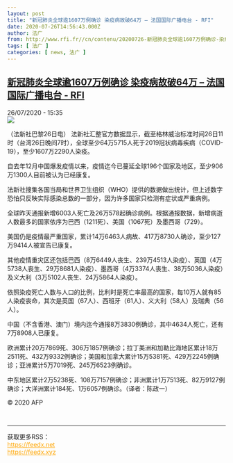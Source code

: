 ```yaml
---
layout: post
title: "新冠肺炎全球逾1607万例确诊 染疫病故破64万 – 法国国际广播电台 - RFI"
date: 2020-07-26T14:56:43.000Z
author: 法广
from: http://www.rfi.fr//cn/contenu/20200726-新冠肺炎全球逾1607万例确诊-染疫病故破64万
tags: [ 法广 ]
categories: [ news, 法广 ]
---
```

<!--1595775403000-->
[新冠肺炎全球逾1607万例确诊 染疫病故破64万 – 法国国际广播电台 - RFI](http://www.rfi.fr//cn/contenu/20200726-%E6%96%B0%E5%86%A0%E8%82%BA%E7%82%8E%E5%85%A8%E7%90%83%E9%80%BE1607%E4%B8%87%E4%BE%8B%E7%A1%AE%E8%AF%8A-%E6%9F%93%E7%96%AB%E7%97%85%E6%95%85%E7%A0%B464%E4%B8%87)
------

<div>
<div>26/07/2020 - 15:35</div><img src="https://s.rfi.fr/media/display/bc8dc73a-cf48-11ea-9ebb-005056a98db9/w:310/p:16x9/int0010b.200726213501.jpg"><div class="t-content__body u-clearfix"><div class="m-interstitial"></div><p>（法新社巴黎26日电）    法新社汇整官方数据显示，截至格林威治标准时间26日11时（台湾26日晚间7时），全球至少64万5715人死于2019冠状病毒疾病（COVID-19），至少1607万2290人染疫。</p><p>    自去年12月中国爆发疫情以来，疫情迄今已蔓延全球196个国家及地区，至少906万1300人目前被认为已经康复。</p><p>    法新社搜集各国当局和世界卫生组织（WHO）提供的数据做出统计，但上述数字恐怕只反映实际感染总数的一部分，因为许多国家只检测有症状或严重病例。</p><p>    全球昨天通报新增6003人死亡及26万578起确诊病例。根据通报数据，新增病逝人数最多的国家依序为巴西（1211死）、美国（1067死）及墨西哥（729）。</p><p>    美国仍是疫情最严重国家，累计14万6463人病故、417万8730人确诊，至少127万9414人被宣告已康复。</p><p>    其他疫情重灾区还包括巴西（8万6449人丧生、239万4513人染疫）、英国（4万5738人丧生、29万8681人染疫）、墨西哥（4万3374人丧生、38万5036人染疫）及义大利（3万5102人丧生、24万5864人染疫）。</p><p>    依照染疫死亡人数与人口的比例，比利时是死亡率最高的国家，每10万人就有85人染疫丧命，其次是英国（67人）、西班牙（61人）、义大利（58人）及瑞典（56人）。</p><p>    中国（不含香港、澳门）境内迄今通报8万3830例确诊，其中4634人死亡，还有7万8908人已康复。</p><p>    欧洲累计20万7869死、306万1857例确诊；拉丁美洲和加勒比海地区累计18万2511死、432万9332例确诊；美国和加拿大累计15万5381死、429万2245例确诊；亚洲累计5万7019死、245万6523例确诊。</p><p>    中东地区累计2万5238死、108万7157例确诊；非洲累计1万7513死、82万9127例确诊；大洋洲累计184死、1万6057例确诊。（译者：陈政一）</p><p class="t-copyright">© 2020 AFP</p>        </div><br><hr><div>获取更多RSS：<br><a href="https://feedx.net" style="color:orange" target="_blank">https://feedx.net</a> <br><a href="https://feedx.xyz" style="color:orange" target="_blank">https://feedx.xyz</a><br></div>
</div>
